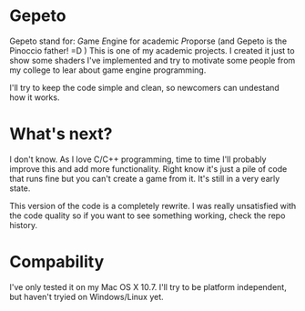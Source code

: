 Gepeto
======

Gepeto stand for: *G*ame *E*ngine for academic *P*roporse (and Gepeto is the Pinoccio father! =D )
This is one of my academic projects. I created it just to show some shaders I've implemented and try to motivate some people from my college to lear about game engine programming.

I'll try to keep the code simple and clean, so newcomers can undestand how it works.

What's next?
============

I don't know. As I love C/C++ programming, time to time I'll probably improve this and add more functionality. Right know it's just a pile of code that runs fine but you can't create a game from it. It's still in a very early state.

This version of the code is a completely rewrite. I was really unsatisfied with the code quality so if you want to see something working, check the repo history.

Compability
===========

I've only tested it on my Mac OS X 10.7. I'll try to be platform independent, but haven't tryied on Windows/Linux yet.
